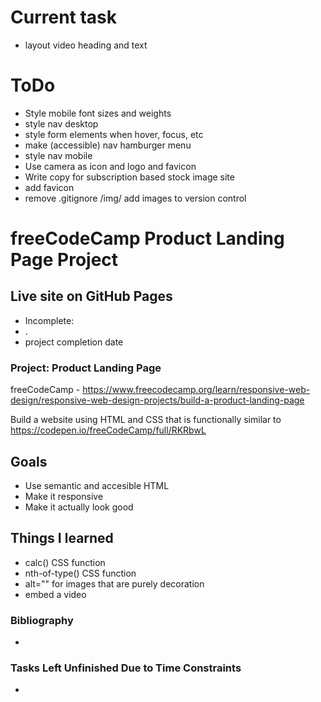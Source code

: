 # Current task
 - layout video heading and text

# ToDo
 - Style mobile font sizes and weights
 - style nav desktop
 - style form elements when hover, focus, etc
 - make (accessible) nav hamburger menu
 - style nav mobile
 - Use camera as icon and logo and favicon
 - Write copy for subscription based stock image site
 - add favicon
 - remove .gitignore /img/ add images to version control

# freeCodeCamp Product Landing Page Project

## Live site on GitHub Pages
 - Incomplete:
  - . 
 - project completion date
 
### Project: Product Landing Page
freeCodeCamp - https://www.freecodecamp.org/learn/responsive-web-design/responsive-web-design-projects/build-a-product-landing-page

Build a website using HTML and CSS that is functionally similar to https://codepen.io/freeCodeCamp/full/RKRbwL

## Goals
 - Use semantic and accesible HTML
 - Make it responsive
 - Make it actually look good
 
## Things I learned
- calc() CSS function
- nth-of-type() CSS function
- alt="" for images that are purely decoration
- embed a video

### Bibliography
- 

### Tasks Left Unfinished Due to Time Constraints
- 

